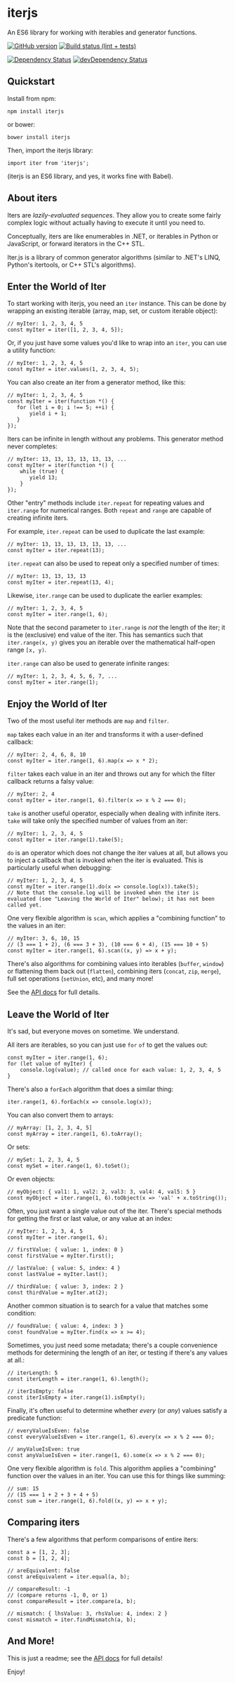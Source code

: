 # iterjs
An ES6 library for working with iterables and generator functions.

[![GitHub version](https://badge.fury.io/gh/StephenCleary%2Fiterjs.svg)](http://badge.fury.io/gh/StephenCleary%2Fiterjs) [![Build status (lint + tests)](https://ci.appveyor.com/api/projects/status/i7bov5c24s2gp27a?svg=true)](https://ci.appveyor.com/project/StephenCleary/iterjs)

[![Dependency Status](https://david-dm.org/StephenCleary/iterjs.svg)](https://david-dm.org/StephenCleary/iterjs) [![devDependency Status](https://david-dm.org/StephenCleary/iterjs/dev-status.svg)](https://david-dm.org/StephenCleary/iterjs#info=devDependencies)

## Quickstart

Install from npm:

    npm install iterjs
    
or bower:

    bower install iterjs
    
Then, import the iterjs library:

    import iter from 'iterjs';

(iterjs is an ES6 library, and yes, it works fine with Babel).

## About iters

Iters are *lazily-evaluated sequences*. They allow you to create some fairly complex logic without actually having to execute it until you need to.

Conceptually, iters are like enumerables in .NET, or iterables in Python or JavaScript, or forward iterators in the C++ STL.

Iter.js is a library of common generator algorithms (similar to .NET's LINQ, Python's itertools, or C++ STL's algorithms).

## Enter the World of Iter

To start working with iterjs, you need an `iter` instance. This can be done by wrapping an existing iterable (array, map, set, or custom iterable object):
 
    // myIter: 1, 2, 3, 4, 5
    const myIter = iter([1, 2, 3, 4, 5]);
     
Or, if you just have some values you'd like to wrap into an `iter`, you can use a utility function:

    // myIter: 1, 2, 3, 4, 5
    const myIter = iter.values(1, 2, 3, 4, 5);
     
You can also create an iter from a generator method, like this:

    // myIter: 1, 2, 3, 4, 5
    const myIter = iter(function *() {
       for (let i = 0; i !== 5; ++i) {
           yield i + 1;
       }
    });
     
Iters can be infinite in length without any problems. This generator method never completes:

    // myIter: 13, 13, 13, 13, 13, 13, ...
    const myIter = iter(function *() {
        while (true) {
           yield 13;
        }
    });
     
Other "entry" methods include `iter.repeat` for repeating values and `iter.range` for numerical ranges. Both `repeat` and `range` are capable of creating infinite iters.

For example, `iter.repeat` can be used to duplicate the last example:
 
    // myIter: 13, 13, 13, 13, 13, 13, ...
    const myIter = iter.repeat(13);

`iter.repeat` can also be used to repeat only a specified number of times:

    // myIter: 13, 13, 13, 13
    const myIter = iter.repeat(13, 4);

Likewise, `iter.range` can be used to duplicate the earlier examples:
 
    // myIter: 1, 2, 3, 4, 5
    const myIter = iter.range(1, 6);

Note that the second parameter to `iter.range` is *not* the length of the iter; it is the (exclusive) end value of the iter. This has semantics such that `iter.range(x, y)` gives you an iterable over the mathematical half-open range `[x, y)`.

`iter.range` can also be used to generate infinite ranges:

    // myIter: 1, 2, 3, 4, 5, 6, 7, ...
    const myIter = iter.range(1);

## Enjoy the World of Iter

Two of the most useful iter methods are `map` and `filter`.

`map` takes each value in an iter and transforms it with a user-defined callback:

    // myIter: 2, 4, 6, 8, 10
    const myIter = iter.range(1, 6).map(x => x * 2);
    
`filter` takes each value in an iter and throws out any for which the filter callback returns a falsy value:

    // myIter: 2, 4
    const myIter = iter.range(1, 6).filter(x => x % 2 === 0);
    
`take` is another useful operator, especially when dealing with infinite iters. `take` will take only the specified number of values from an iter:

    // myIter: 1, 2, 3, 4, 5
    const myIter = iter.range(1).take(5);
    
`do` is an operator which does not change the iter values at all, but allows you to inject a callback that is invoked when the iter is evaluated. This is particularly useful when debugging:

    // myIter: 1, 2, 3, 4, 5
    const myIter = iter.range(1).do(x => console.log(x)).take(5);
    // Note that the console.log will be invoked when the iter is evaluated (see "Leaving the World of Iter" below); it has not been called yet. 
    
One very flexible algorithm is `scan`, which applies a "combining function" to the values in an iter:

    // myIter: 3, 6, 10, 15
    // (3 === 1 + 2), (6 === 3 + 3), (10 === 6 + 4), (15 === 10 + 5)
    const myIter = iter.range(1, 6).scan((x, y) => x + y);
    
There's also algorithms for combining values into iterables (`buffer`, `window`) or flattening them back out (`flatten`), combining iters (`concat`, `zip`, `merge`), full set operations (`setUnion`, etc), and many more!

See the [API docs](api.md) for full details.

## Leave the World of Iter

It's sad, but everyone moves on sometime. We understand.

All iters are iterables, so you can just use `for` `of` to get the values out:
 
    const myIter = iter.range(1, 6);
    for (let value of myIter) {
        console.log(value); // called once for each value: 1, 2, 3, 4, 5
    }
    
There's also a `forEach` algorithm that does a similar thing:

    iter.range(1, 6).forEach(x => console.log(x));
    
You can also convert them to arrays:

    // myArray: [1, 2, 3, 4, 5]
    const myArray = iter.range(1, 6).toArray();
    
Or sets:

    // mySet: 1, 2, 3, 4, 5
    const mySet = iter.range(1, 6).toSet();
    
Or even objects:

    // myObject: { val1: 1, val2: 2, val3: 3, val4: 4, val5: 5 }
    const myObject = iter.range(1, 6).toObject(x => 'val' + x.toString());
    
Often, you just want a single value out of the iter. There's special methods for getting the first or last value, or any value at an index:

    // myIter: 1, 2, 3, 4, 5
    const myIter = iter.range(1, 6);
    
    // firstValue: { value: 1, index: 0 }
    const firstValue = myIter.first();
    
    // lastValue: { value: 5, index: 4 }
    const lastValue = myIter.last();
    
    // thirdValue: { value: 3, index: 2 }
    const thirdValue = myIter.at(2);
    
Another common situation is to search for a value that matches some condition:

    // foundValue: { value: 4, index: 3 }
    const foundValue = myIter.find(x => x >= 4);
    
Sometimes, you just need some metadata; there's a couple convenience methods for determining the length of an iter, or testing if there's any values at all.:

    // iterLength: 5
    const iterLength = iter.range(1, 6).length();
    
    // iterIsEmpty: false
    const iterIsEmpty = iter.range(1).isEmpty();
    
Finally, it's often useful to determine whether *every* (or *any*) values satisfy a predicate function:

    // everyValueIsEven: false
    const everyValueIsEven = iter.range(1, 6).every(x => x % 2 === 0);
    
    // anyValueIsEven: true
    const anyValueIsEven = iter.range(1, 6).some(x => x % 2 === 0);
    
One very flexible algorithm is `fold`. This algorithm applies a "combining" function over the values in an iter. You can use this for things like summing:

    // sum: 15
    // (15 === 1 + 2 + 3 + 4 + 5)
    const sum = iter.range(1, 6).fold((x, y) => x + y);
    
## Comparing iters

There's a few algorithms that perform comparisons of entire iters:

    const a = [1, 2, 3];
    const b = [1, 2, 4];
    
    // areEquivalent: false
    const areEquivalent = iter.equal(a, b);
    
    // compareResult: -1
    // (compare returns -1, 0, or 1)
    const compareResult = iter.compare(a, b);
    
    // mismatch: { lhsValue: 3, rhsValue: 4, index: 2 }
    const mismatch = iter.findMismatch(a, b);
    
## And More!

This is just a readme; see the [API docs](api.md) for full details!

Enjoy!